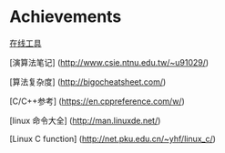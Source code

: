 # Achievements
[在线工具](http://tool.oschina.net/)

[演算法笔记] (http://www.csie.ntnu.edu.tw/~u91029/)

[算法复杂度] (http://bigocheatsheet.com/)

[C/C++参考] (https://en.cppreference.com/w/)

[linux 命令大全] (http://man.linuxde.net/)

[Linux C function] (http://net.pku.edu.cn/~yhf/linux_c/)
